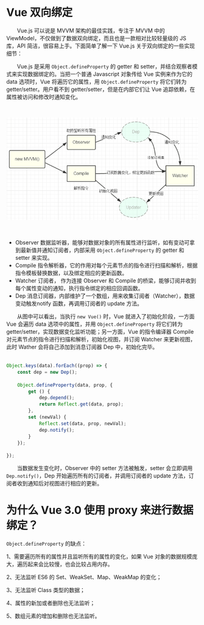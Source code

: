 # Vue 双向绑定

　　Vue.js 可以说是 MVVM 架构的最佳实践，专注于 MVVM 中的 ViewModel，不仅做到了数据双向绑定，而且也是一款相对比较轻量级的 JS 库，API 简洁，很容易上手。下面简单了解一下 Vue.js 关于双向绑定的一些实现细节：

　　Vue.js 是采用 `Object.defineProperty` 的 getter 和 setter，并结合观察者模式来实现数据绑定的。当把一个普通 Javascript 对象传给 Vue 实例来作为它的 data 选项时，Vue 将遍历它的属性，用 `Object.defineProperty` 将它们转为 getter/setter。用户看不到 getter/setter，但是在内部它们让 Vue 追踪依赖，在属性被访问和修改时通知变化。

<br>

![双向绑定](./image/双向绑定.png)

<br>

* Observer 数据监听器，能够对数据对象的所有属性进行监听，如有变动可拿到最新值并通知订阅者，内部采用 `Object.defineProperty` 的 getter 和 setter 来实现。
* Compile 指令解析器，它的作用对每个元素节点的指令进行扫描和解析，根据指令模板替换数据，以及绑定相应的更新函数。
* Watcher 订阅者， 作为连接 Observer 和 Compile 的桥梁，能够订阅并收到每个属性变动的通知，执行指令绑定的相应回调函数。
* Dep 消息订阅器，内部维护了一个数组，用来收集订阅者（Watcher），数据变动触发notify 函数，再调用订阅者的 update 方法。

　　从图中可以看出，当执行 `new Vue()` 时，Vue 就进入了初始化阶段，一方面 Vue 会遍历 data 选项中的属性，并用 `Object.defineProperty` 将它们转为 getter/setter，实现数据变化监听功能；另一方面，Vue 的指令编译器 Compile 对元素节点的指令进行扫描和解析，初始化视图，并订阅 Watcher 来更新视图， 此时 Wather 会将自己添加到消息订阅器 Dep 中，初始化完毕。

```javascript

Object.keys(data).forEach((prop) => {
    const dep = new Dep();
 
    Object.defineProperty(data, prop, {
        get () {
            dep.depend();
            return Reflect.get(data, prop);
        },
        set (newVal) {
            Reflect.set(data, prop, newVal);
            dep.notify();
        }
    });
    
});

```

　　当数据发生变化时，Observer 中的 setter 方法被触发，setter 会立即调用 `Dep.notify()`，Dep 开始遍历所有的订阅者，并调用订阅者的 update 方法，订阅者收到通知后对视图进行相应的更新。





# 为什么 Vue 3.0 使用 proxy 来进行数据绑定？

`Object.defineProperty` 的缺点：

1、需要遍历所有的属性并且监听所有的属性的变化，如果 Vue 对象的数据规模庞大，遍历起来会比较慢，也会比较占用内存。

2、无法监听 ES6 的 Set、WeakSet、Map、WeakMap 的变化；

3、无法监听 Class 类型的数据；

4、属性的新加或者删除也无法监听；

5、数组元素的增加和删除也无法监听。



